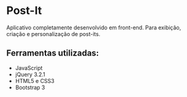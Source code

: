# Post-It
Aplicativo completamente desenvolvido em front-end. Para exibição, criação e personalização de post-its.

## Ferramentas utilizadas:
- JavaScript
- jQuery 3.2.1
- HTML5 e CSS3
- Bootstrap 3
